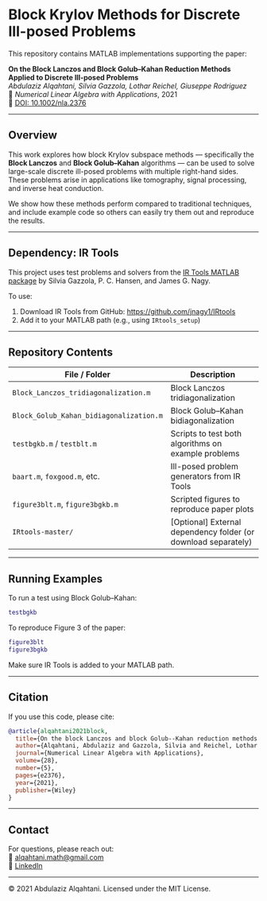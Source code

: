 # Block Krylov Methods for Discrete Ill-posed Problems

This repository contains MATLAB implementations supporting the paper:

**On the Block Lanczos and Block Golub–Kahan Reduction Methods Applied to Discrete Ill-posed Problems**  
*Abdulaziz Alqahtani, Silvia Gazzola, Lothar Reichel, Giuseppe Rodriguez*  
📄 *Numerical Linear Algebra with Applications*, 2021  
🔗 [DOI: 10.1002/nla.2376](https://doi.org/10.1002/nla.2376)

---

##  Overview

This work explores how block Krylov subspace methods — specifically the **Block Lanczos** and **Block Golub–Kahan** algorithms — can be used to solve large-scale discrete ill-posed problems with multiple right-hand sides. These problems arise in applications like tomography, signal processing, and inverse heat conduction.

We show how these methods perform compared to traditional techniques, and include example code so others can easily try them out and reproduce the results.

---

##  Dependency: IR Tools

This project uses test problems and solvers from the [IR Tools MATLAB package](https://github.com/jnagy1/IRtools) by Silvia Gazzola, P. C. Hansen, and James G. Nagy.

To use:
1. Download IR Tools from GitHub: https://github.com/jnagy1/IRtools
2. Add it to your MATLAB path (e.g., using `IRtools_setup`)

---

##  Repository Contents

| File / Folder | Description |
|---------------|-------------|
| `Block_Lanczos_tridiagonalization.m` | Block Lanczos tridiagonalization |
| `Block_Golub_Kahan_bidiagonalization.m` | Block Golub–Kahan bidiagonalization |
| `testbgkb.m` / `testblt.m` | Scripts to test both algorithms on example problems |
| `baart.m`, `foxgood.m`, etc. | Ill-posed problem generators from IR Tools |
| `figure3blt.m`, `figure3bgkb.m` | Scripted figures to reproduce paper plots |
| `IRtools-master/` | [Optional] External dependency folder (or download separately) |

---

##  Running Examples

To run a test using Block Golub–Kahan:

```matlab
testbgkb
```

To reproduce Figure 3 of the paper:

```matlab
figure3blt
figure3bgkb
```

Make sure IR Tools is added to your MATLAB path.

---

## Citation

If you use this code, please cite:

```bibtex
@article{alqahtani2021block,
  title={On the block Lanczos and block Golub--Kahan reduction methods applied to discrete ill-posed problems},
  author={Alqahtani, Abdulaziz and Gazzola, Silvia and Reichel, Lothar and Rodriguez, Giuseppe},
  journal={Numerical Linear Algebra with Applications},
  volume={28},
  number={5},
  pages={e2376},
  year={2021},
  publisher={Wiley}
}
```

---

## Contact

For questions, please reach out:  
📧 alqahtani.math@gmail.com  
🔗 [LinkedIn](https://www.linkedin.com/in/alqahtani-math)

---

© 2021 Abdulaziz Alqahtani. Licensed under the MIT License.

